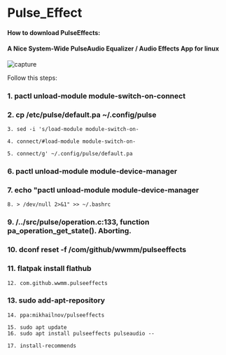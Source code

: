 # Pulse_Effect
#### How to download PulseEffects:
#### A Nice System-Wide PulseAudio Equalizer / Audio Effects App for linux

![capture](https://user-images.githubusercontent.com/62477193/95663492-2827d680-0b2f-11eb-9679-fa108c0243b6.png)

 Follow this steps:
 
### 1. pactl unload-module module-switch-on-connect                                  

### 2. cp /etc/pulse/default.pa ~/.config/pulse                                     

    3. sed -i 's/load-module module-switch-on-                                       
                                                                                    
    4. connect/#load-module module-switch-on-                                         
                                                                                    
    5. connect/g' ~/.config/pulse/default.pa                                          

### 6. pactl unload-module module-device-manager                                    

### 7. echo "pactl unload-module module-device-manager                             
                                                                                    
    8. > /dev/null 2>&1" >> ~/.bashrc                                                 

### 9. /../src/pulse/operation.c:133, function pa_operation_get_state(). Aborting. 

### 10. dconf reset -f /com/github/wwmm/pulseeffects                                

### 11. flatpak install flathub                                                      
                                                                                   
    12. com.github.wwmm.pulseeffects                                                   

### 13. sudo add-apt-repository                                                      
                                                                                    
    14. ppa:mikhailnov/pulseeffects                                                   
                                                                                    
    15. sudo apt update                                                                                                                                                    
    16. sudo apt install pulseeffects pulseaudio --                                    
                                                                                    
    17. install-recommends                                                             
     
